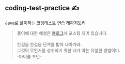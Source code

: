 ## coding-test-practice ✍️
Java로 풀이하는 코딩테스트 연습 레파지토리
> 풀이에 대한 해설은 [블로그](https://velog.io/@pppp0722/series/%EC%BD%94%EB%94%A9%ED%85%8C%EC%8A%A4%ED%8A%B8)에 포스팅 되어 있습니다. <br><br>
한걸음 한걸음 단계를 밟아 나아가라. <br>
그것이 무언가를 성취하기 위한 내가 아는 유일한 방법이다. <br> -마이클 조던-
